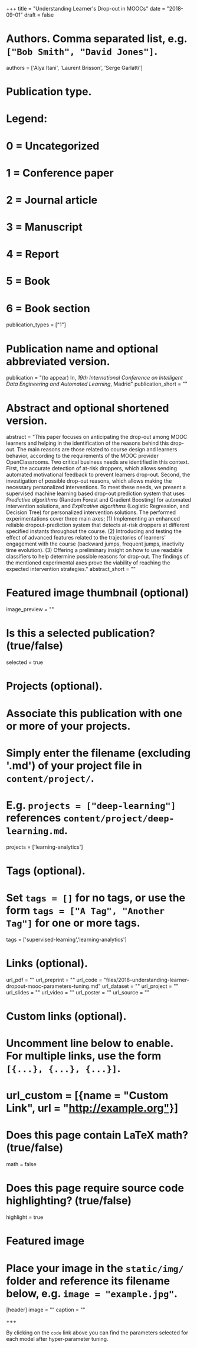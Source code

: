 +++
title = "Understanding Learner's Drop-out in MOOCs"
date = "2018-09-01"
draft = false

# Authors. Comma separated list, e.g. `["Bob Smith", "David Jones"]`.
authors = ['Alya Itani', 'Laurent Brisson', 'Serge Garlatti']

# Publication type.
# Legend:
# 0 = Uncategorized
# 1 = Conference paper
# 2 = Journal article
# 3 = Manuscript
# 4 = Report
# 5 = Book
# 6 = Book section
publication_types = ["1"]

# Publication name and optional abbreviated version.
publication = "(to appear) In, *19th International Conference on Intelligent Data Engineering and Automated Learning*, Madrid"
publication_short = ""

# Abstract and optional shortened version.
abstract = "This paper focuses on anticipating the drop-out among MOOC learners and helping in the identification of the reasons behind this drop-out. The main reasons are those related to course design and learners behavior, according to the requirements of the MOOC provider OpenClassrooms. Two critical business needs are identified in this context. First, the accurate detection of at-risk droppers, which allows sending automated motivational feedback to prevent learners drop-out. Second, the investigation of possible drop-out reasons, which allows making the necessary personalized interventions. To meet these needs, we present a supervised machine learning based drop-out prediction system that uses *Predictive algorithms* (Random Forest and Gradient Boosting) for automated intervention solutions, and *Explicative algorithms* (Logistic Regression, and Decision Tree) for personalized intervention solutions. The performed experimentations cover three main axes; (1) Implementing an enhanced reliable dropout-prediction system that detects at-risk droppers at different specified instants throughout the course. (2) Introducing and testing the effect of advanced features related to the trajectories of learners' engagement with the course (backward jumps, frequent jumps, inactivity time evolution). (3) Offering a preliminary insight on how to use readable classifiers to help determine possible reasons for drop-out. The findings of the mentioned experimental axes prove the viability of reaching the expected intervention strategies."
abstract_short = ""

# Featured image thumbnail (optional)
image_preview = ""

# Is this a selected publication? (true/false)
selected = true

# Projects (optional).
#   Associate this publication with one or more of your projects.
#   Simply enter the filename (excluding '.md') of your project file in `content/project/`.
#   E.g. `projects = ["deep-learning"]` references `content/project/deep-learning.md`.
projects = ['learning-analytics']

# Tags (optional).
#   Set `tags = []` for no tags, or use the form `tags = ["A Tag", "Another Tag"]` for one or more tags.
tags = ['supervised-learning','learning-analytics']

# Links (optional).
url_pdf = ""
url_preprint = ""
url_code = "files/2018-understanding-learner-dropout-mooc-parameters-tuning.md"
url_dataset = ""
url_project = ""
url_slides = ""
url_video = ""
url_poster = ""
url_source = ""

# Custom links (optional).
#   Uncomment line below to enable. For multiple links, use the form `[{...}, {...}, {...}]`.
# url_custom = [{name = "Custom Link", url = "http://example.org"}]

# Does this page contain LaTeX math? (true/false)
math = false

# Does this page require source code highlighting? (true/false)
highlight = true

# Featured image
# Place your image in the `static/img/` folder and reference its filename below, e.g. `image = "example.jpg"`.
[header]
image = ""
caption = ""

+++

By clicking on the `code` link above you can find the parameters selected for each model after hyper-parameter tuning.
